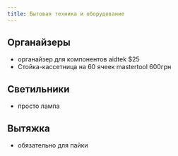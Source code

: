 ```yaml
---
title: Бытовая техника и оборудование
---
```


## Органайзеры 
- органайзер для компонентов aidtek $25
- Стойка-кассетница на 60 ячеек mastertool 600грн

## Светильники
- просто лампа

## Вытяжка
- обязательно для пайки

